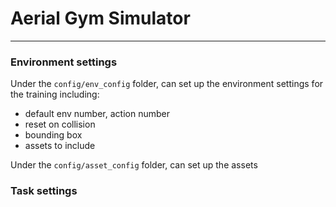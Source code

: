 ﻿# Aerial Gym Simulator

---

### Environment settings
Under the `config/env_config` folder, can set up the environment settings for the training including:
- default env number, action number
- reset on collision
- bounding box
- assets to include

Under the `config/asset_config` folder, can set up the assets

### Task settings
